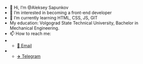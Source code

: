 - 👋 Hi, I’m @Aleksey Sapunkov
- 👀 I’m interested in becoming a front-end developer
- 🌱 I’m currently learning HTML, CSS, JS, GIT
- My education: Volgograd State Technical University, Bachelor in Mechanical Engineering.
- 📫 How to reach me: 
- - [📧 Email](alexsapunkov1993@gmail.com) 
- - [✈️ Telegram](https://t.me/Aleksey_Sapunkov)

<!---
AlekseySapunkov/AlekseySapunkov is a ✨ special ✨ repository because its `README.md` (this file) appears on your GitHub profile.
You can click the Preview link to take a look at your changes.
--->
